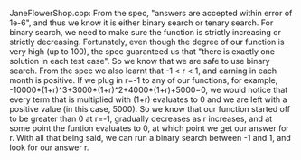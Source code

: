 JaneFlowerShop.cpp: From the spec, "answers are accepted within error of 1e-6", and thus we know it is either binary search or tenary search. For binary search, we need to make sure the function is strictly increasing or strictly decreasing. Fortunately, even though the degree of our function is very high (up to 100), the spec guaranteed us that "there is exactly one solution in each test case". So we know that we are safe to use binary search. From the spec we also learnt that -1 < r < 1, and earning in each month is positive. If we plug in r=-1 to any of our functions, for example, -10000*(1+r)^3+3000*(1+r)^2+4000*(1+r)+5000=0, we would notice that every term that is multiplied with (1+r) evaluates to 0 and we are left with a positive value (in this case, 5000). So we know that our function started off to be greater than 0 at r=-1, gradually decreases as r increases, and at some point the funtion evaluates to 0, at which point we get our answer for r. With all that being said, we can run a binary search between -1 and 1, and look for our answer r.  
